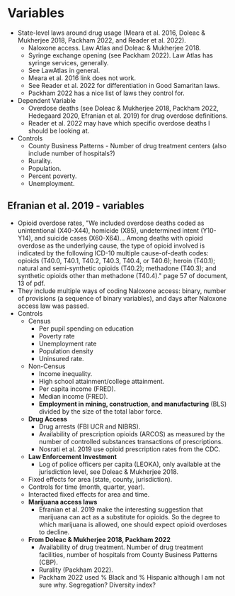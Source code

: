 # Variables

* State-level laws around drug usage (Meara et al. 2016, Doleac & Mukherjee 2018, Packham 2022, and Reader et al. 2022).
  * Naloxone access. Law Atlas and Doleac & Mukherjee 2018.
  * Syringe exchange opening (see Packham 2022). Law Atlas has syringe services, generally.
  * See LawAtlas in general.
  * Meara et al. 2016 link does not work.
  * See Reader et al. 2022 for differentiation in Good Samaritan laws.
  * Packham 2022 has a nice list of laws they control for.
* Dependent Variable
  * Overdose deaths (see Doleac & Mukherjee 2018, Packham 2022, Hedegaard 2020, Efranian et al. 2019) for drug overdose definitions.
  * Reader et al. 2022 may have which specific overdose deaths I should be looking at.
* Controls
  * County Business Patterns - Number of drug treatment centers (also include number of hospitals?)
  * Rurality.
  * Population.
  * Percent poverty.
  * Unemployment.

## Efranian et al. 2019 - variables

* Opioid overdose rates, "We included overdose deaths coded as unintentional (X40-X44), homicide (X85), undetermined intent (Y10-Y14), and suicide cases (X60-X64)... Among deaths with opioid overdose as the underlying cause, the type of opioid involved is indicated by the following ICD-10 multiple cause-of-death codes: opioids (T40.0, T40.1, T40.2, T40.3, T40.4, or T40.6); heroin (T40.1); natural and semi-synthetic opioids (T40.2); methadone (T40.3); and synthetic opioids other than methadone (T40.4)." page 57 of document, 13 of pdf.
* They include multiple ways of coding Naloxone access: binary, number of provisions (a sequence of binary variables), and days after Naloxone access law was passed.
* Controls
  * Census
    * Per pupil spending on education
    * Poverty rate
    * Unemployment rate
    * Population density
    * Uninsured rate.
  * Non-Census
    * Income inequality.
    * High school attainment/college attainment.
    * Per capita income (FRED).
    * Median income (FRED).
    * **Employment in mining, construction, and manufacturing** (BLS) divided by the size of the total labor force.
  * **Drug Access**
    * Drug arrests (FBI UCR and NIBRS).
    * Availability of prescription opioids (ARCOS) as measured by the number of controlled substances transactions of prescriptions.
    * Nosrati et al. 2019 use opioid prescription rates from the CDC.
  * **Law Enforcement Investment**
    * Log of police officers per capita (LEOKA), only available at the jurisdiction level, see Doleac & Mukherjee 2018.
  * Fixed effects for area (state, county, jurisdiction).
  * Controls for time (month, quarter, year).
  * Interacted fixed effects for area and time.
  * **Marijuana access laws**
    * Efranian et al. 2019 make the interesting suggestion that marijuana can act as a substitute for opioids. So the degree to which marijuana is allowed, one should expect opioid overdoses to decline.
  * **From Doleac & Mukherjee 2018, Packham 2022**
    * Availability of drug treatment. Number of drug treatment facilities, number of hospitals from County Business Patterns (CBP).
    * Rurality (Packham 2022).
    * Packham 2022 used % Black and % Hispanic although I am not sure why. Segregation? Diversity index?